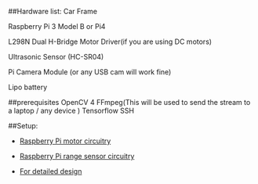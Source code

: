 ##Hardware list:
Car Frame

Raspberry Pi 3 Model B or Pi4

L298N Dual H-Bridge Motor Driver(if you are using DC motors)

Ultrasonic Sensor (HC-SR04)

Pi Camera Module (or any USB cam will work fine)

Lipo battery 


##prerequisites
OpenCV 4
FFmpeg(This will be used to send the stream to a laptop / any device )
Tensorflow 
SSH

##Setup:
* [Raspberry Pi motor circuitry](https://business.tutsplus.com/tutorials/controlling-dc-motors-using-python-with-a-raspberry-pi--cms-20051)
* [Raspberry Pi range sensor circuitry](https://www.modmypi.com/blog/hc-sr04-ultrasonic-range-sensor-on-the-raspberry-pi)

* [For detailed design](http://www.jayeshg.com/self-driving-car/)
